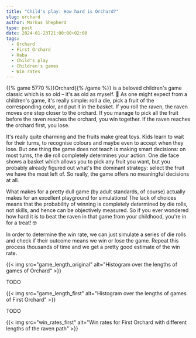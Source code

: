 ```yaml
---
title: "Child's play: How hard is Orchard?"
slug: orchard
author: Markus Shepherd
type: post
date: 2024-01-23T21:00:00+02:00
tags:
  - Orchard
  - First Orchard
  - Haba
  - Child's play
  - Children's games
  - Win rates
---
```


{{% game 5770 %}}Orchard{{% /game %}} is a beloved children's game classic which is so old – it's as old as myself. 👴 As one might expect from a children's game, it's really simple: roll a die, pick a fruit of the corresponding color, and put it in the basket. If you roll the raven, the raven moves one step closer to the orchard. If you manage to pick all the fruit before the raven reaches the orchard, you win together. If the raven reaches the orchard first, you lose.

<!-- TODO cover image -->

It's really quite charming and the fruits make great toys. Kids learn to wait for their turns, to recognise colours and maybe even to accept when they lose. But one thing the game does not teach is making smart decisions: on most turns, the die roll completely determines your action. One die face shows a basket which allows you to pick any fruit you want, but you probably already figured out what's the dominant strategy: select the fruit we have the most left of. So really, the game offers no meaningful decisions at all.

<!-- TODO game image -->

What makes for a pretty dull game (by adult standards, of course) actually makes for an excellent playground for simulations! The lack of choices means that the probability of winning is completely determined by die rolls, not skills, and hence can be objectively measured. So if you ever wondered how hard it is to beat the raven in that game from your childhood, you're in for a treat! 🤓

<!-- TODO another image -->

In order to determine the win rate, we can just simulate a series of die rolls and check if their outcome means we win or lose the game. Repeat this process thousands of time and we get a pretty good estimate of the win rate.

{{< img src="game_length_original" alt="Histogram over the lengths of games of Orchard" >}}

TODO

{{< img src="game_length_first" alt="Histogram over the lengths of games of First Orchard" >}}

TODO

{{< img src="win_rates_first" alt="Win rates for First Orchard with different lengths of the raven path" >}}
